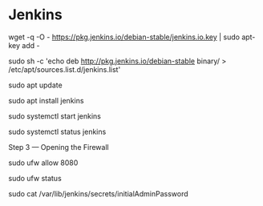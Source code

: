 # Jenkins



wget -q -O - https://pkg.jenkins.io/debian-stable/jenkins.io.key | sudo apt-key add -

sudo sh -c 'echo deb http://pkg.jenkins.io/debian-stable binary/ > /etc/apt/sources.list.d/jenkins.list'

sudo apt update

sudo apt install jenkins

sudo systemctl start jenkins

sudo systemctl status jenkins

Step 3 — Opening the Firewall

sudo ufw allow 8080

sudo ufw status

sudo cat /var/lib/jenkins/secrets/initialAdminPassword

